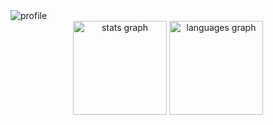 <img src="https://cdn.apetimism.com/nftheadfront/72614911.png?v=1.2" alt="profile" name="dtmkeng">
<div align="center">
  <img src="https://github-readme-stats.vercel.app/api?hide_title=false&hide_rank=false&show_icons=true&include_all_commits=true&count_private=true&disable_animations=false&theme=dark&locale=en&hide_border=false&username=dtmkeng" height="150" alt="stats graph"  />
  <img src="https://github-readme-stats.vercel.app/api/top-langs?locale=en&hide_title=false&layout=compact&card_width=320&langs_count=5&theme=dark&hide_border=false&username=dtmkeng" height="150" alt="languages graph"  />
</div>
